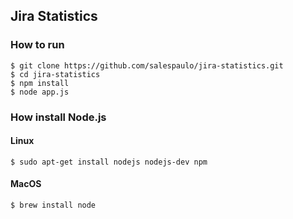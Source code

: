 ## Jira Statistics
### How to run
```
$ git clone https://github.com/salespaulo/jira-statistics.git
$ cd jira-statistics
$ npm install
$ node app.js
```
### How install Node.js
#### Linux
```
$ sudo apt-get install nodejs nodejs-dev npm
```

#### MacOS
```
$ brew install node
```
